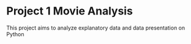 # Project 1 Movie Analysis
This project aims to analyze explanatory data and data presentation on Python
